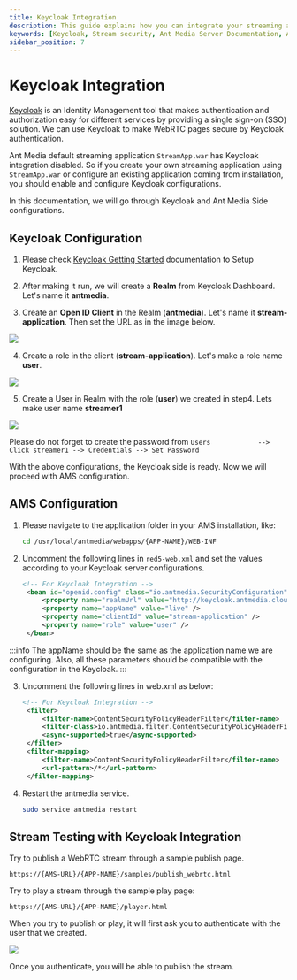 ```yaml
---
title: Keycloak Integration
description: This guide explains how you can integrate your streaming application with Keycloak Identity Management to make WebRTC pages secure.
keywords: [Keycloak, Stream security, Ant Media Server Documentation, Ant Media Server Tutorials]
sidebar_position: 7
---
```


# Keycloak Integration

[Keycloak](https://www.keycloak.org/) is an Identity Management tool that makes authentication and authorization easy for different services by providing a single sign-on (SSO) solution. We can use Keycloak to make WebRTC pages secure by Keycloak authentication.

Ant Media default streaming application `StreamApp.war` has Keycloak integration disabled. So if you create your own streaming application using `StreamApp.war` or configure an existing application coming from installation, you should enable and configure Keycloak configurations. 

In this documentation, we will go through Keycloak and Ant Media Side configurations.

## Keycloak Configuration

1. Please check [Keycloak Getting Started](https://www.keycloak.org/guides#getting-started) documentation to Setup Keycloak.

2. After making it run, we will create a **Realm** from Keycloak Dashboard. Let's name it **antmedia**.

3. Create an **Open ID Client** in the Realm (**antmedia**). Let's name it **stream-application**. Then set the URL as in the image below.

![](@site/static/img/stream-security/keycloak-client-creation.png)

4. Create a role in the client (**stream-application**). Let's make a role name **user**.

![](@site/static/img/stream-security/keycloak-role.png)

5. Create a User in Realm with the role (**user**) we created in step4. Lets make user name **streamer1**

![](@site/static/img/stream-security/keycloak-user.png)

Please do not forget to create the password from `Users            --> Click streamer1 --> Credentials --> Set Password`

With the above configurations, the Keycloak side is ready. Now we will proceed with AMS configuration.

## AMS Configuration

1. Please navigate to the application folder in your AMS installation, like:

   ```bash
   cd /usr/local/antmedia/webapps/{APP-NAME}/WEB-INF
   ```

2. Uncomment the following lines in `red5-web.xml` and set the values according to your Keycloak server configurations.

   ```xml
   <!-- For Keycloak Integration -->
	<bean id="openid.config" class="io.antmedia.SecurityConfiguration">
		<property name="realmUrl" value="http://keycloak.antmedia.cloud:8080/realms/antmedia" />
		<property name="appName" value="live" />
		<property name="clientId" value="stream-application" />
		<property name="role" value="user" />
	</bean>
   ```
   
:::info
The appName should be the same as the application name we are configuring. Also, all these parameters should be compatible with the configuration in the Keycloak.
:::

3. Uncomment the following lines in web.xml as below:

   ```xml
   <!-- For Keycloak Integration -->
	<filter>
		<filter-name>ContentSecurityPolicyHeaderFilter</filter-name>
		<filter-class>io.antmedia.filter.ContentSecurityPolicyHeaderFilter</filter-class>
		<async-supported>true</async-supported>
	</filter>
	<filter-mapping>
		<filter-name>ContentSecurityPolicyHeaderFilter</filter-name>
		<url-pattern>/*</url-pattern>
	</filter-mapping>
   ```
   
4. Restart the antmedia service.

   ```bash
   sudo service antmedia restart
   ```

## Stream Testing with Keycloak Integration

Try to publish a WebRTC stream through a sample publish page.

`https://{AMS-URL}/{APP-NAME}/samples/publish_webrtc.html`

Try to play a stream through the sample play page:

`https://{AMS-URL}/{APP-NAME}/player.html`

When you try to publish or play, it will first ask you to authenticate with the user that we created.

![](@site/static/img/stream-security/keycloak-login.png)

Once you authenticate, you will be able to publish the stream.
